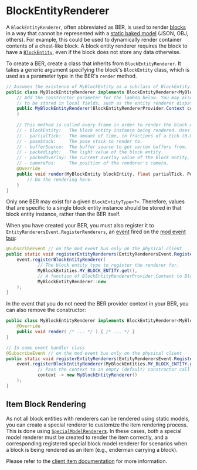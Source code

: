 # BlockEntityRenderer

A `BlockEntityRenderer`, often abbreviated as BER, is used to render [blocks][block] in a way that cannot be represented with a [static baked model][model] (JSON, OBJ, others). For example, this could be used to dynamically render container contents of a chest-like block. A block entity renderer requires the block to have a [`BlockEntity`][blockentity], even if the block does not store any data otherwise.

To create a BER, create a class that inherits from `BlockEntityRenderer`. It takes a generic argument specifying the block's `BlockEntity` class, which is used as a parameter type in the BER's `render` method.

```java
// Assumes the existence of MyBlockEntity as a subclass of BlockEntity.
public class MyBlockEntityRenderer implements BlockEntityRenderer<MyBlockEntity> {
    // Add the constructor parameter for the lambda below. You may also use it to get some context
    // to be stored in local fields, such as the entity renderer dispatcher, if needed.
    public MyBlockEntityRenderer(BlockEntityRendererProvider.Context context) {
    }
    
    // This method is called every frame in order to render the block entity. Parameters are:
    // - blockEntity:   The block entity instance being rendered. Uses the generic type passed to the super interface.
    // - partialTick:   The amount of time, in fractions of a tick (0.0 to 1.0), that has passed since the last tick.
    // - poseStack:     The pose stack to render to.
    // - bufferSource:  The buffer source to get vertex buffers from.
    // - packedLight:   The light value of the block entity.
    // - packedOverlay: The current overlay value of the block entity, usually OverlayTexture.NO_OVERLAY.
    // - cameraPos:     The position of the renderer's camera.
    @Override
    public void render(MyBlockEntity blockEntity, float partialTick, PoseStack stack, MultiBufferSource bufferSource, int packedLight, int packedOverlay, Vec3 cameraPos) {
        // Do the rendering here.
    }
}
```

Only one BER may exist for a given `BlockEntityType<?>`. Therefore, values that are specific to a single block entity instance should be stored in that block entity instance, rather than the BER itself.

When you have created your BER, you must also register it to `EntityRenderersEvent.RegisterRenderers`, an [event] fired on the [mod event bus][eventbus]:

```java
@SubscribeEvent // on the mod event bus only on the physical client
public static void registerEntityRenderers(EntityRenderersEvent.RegisterRenderers event) {
    event.registerBlockEntityRenderer(
            // The block entity type to register the renderer for.
            MyBlockEntities.MY_BLOCK_ENTITY.get(),
            // A function of BlockEntityRendererProvider.Context to BlockEntityRenderer.
            MyBlockEntityRenderer::new
    );
}
```

In the event that you do not need the BER provider context in your BER, you can also remove the constructor:

```java
public class MyBlockEntityRenderer implements BlockEntityRenderer<MyBlockEntity> {
    @Override
    public void render( /* ... */ ) { /* ... */ }
}

// In some event handler class
@SubscribeEvent // on the mod event bus only on the physical client
public static void registerEntityRenderers(EntityRenderersEvent.RegisterRenderers event) {
    event.registerBlockEntityRenderer(MyBlockEntities.MY_BLOCK_ENTITY.get(),
            // Pass the context to an empty (default) constructor call
            context -> new MyBlockEntityRenderer()
    );
}
```

## Item Block Rendering

As not all block entities with renderers can be rendered using static models, you can create a special renderer to customize the item rendering process. This is done using [`SpecialModelRenderer`s][special]. In these cases, both a special model renderer must be created to render the item correctly, and a corresponding registered special block model renderer for scenarios when a block is being rendered as an item (e.g., enderman carrying a block).

Please refer to the [client item documentation][special] for more information.

[block]: ../blocks/index.md
[blockentity]: index.md
[event]: ../concepts/events.md#registering-an-event-handler
[eventbus]: ../concepts/events.md#event-buses
[item]: ../items/index.md
[model]: ../resources/client/models/index.md
[special]: ../resources/client/models/items.md#special-models
